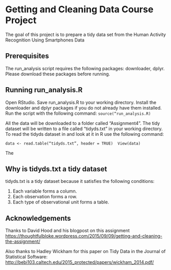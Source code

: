 # Getting and Cleaning Data Course Project

The goal of this project is to prepare a tidy data set from the Human Activity Recognition Using Smartphones Data

## Prerequisites

The run_analysis script requires the following packages: downloader, dplyr. Please
download these packages before running.

## Running run_analysis.R 

Open RStudio. Save run_analysis.R to your working directory.
Install the downloader and dplyr packages if you do not already have them installed.
Run the script with the following command:
`source(“run_analysis.R)`

All the data will be downloaded to a folder called “Assignment4”. The tidy dataset will be written to a file called “tidyds.txt” in your working directory.
To read the tidyds dataset in and look at it in R use the following command:

`data <- read.table(“tidyds.txt”, header = TRUE) 
View(data)`

The

## Why is tidyds.txt a tidy dataset

tidyds.txt is a tidy dataset because it satisfies the following conditions:

1. Each variable forms a column.
2. Each observation forms a row.
3. Each type of observational unit forms a table.

## Acknowledgements

Thanks to David Hood and his blogpost on this assignment
<https://thoughtfulbloke.wordpress.com/2015/09/09/getting-and-cleaning-the-assignment/>

Also thanks to Hadley Wickham for this paper on Tidy Data in the Journal of Statistical Software: <http://bebi103.caltech.edu/2015_protected/papers/wickham_2014.pdf/>




